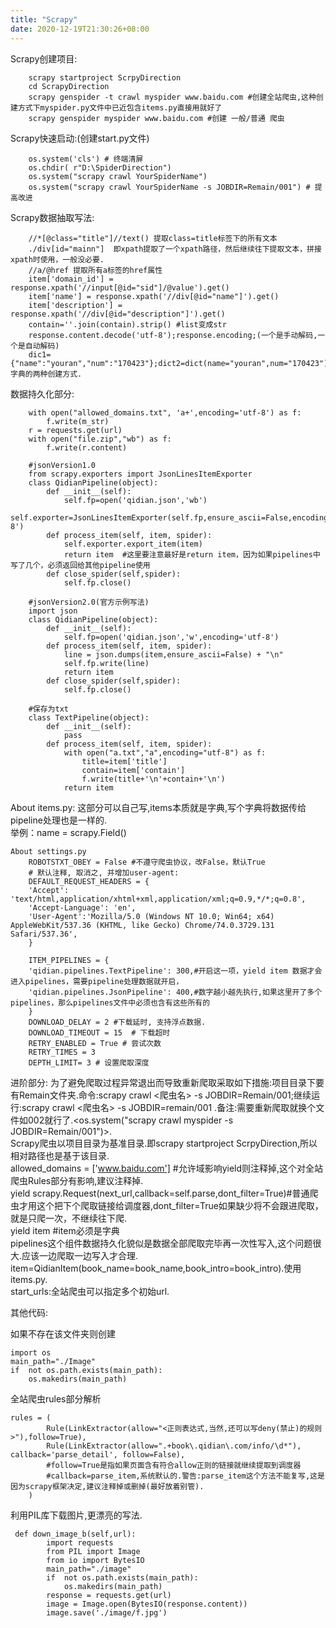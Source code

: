 ```yaml
---
title: "Scrapy"
date: 2020-12-19T21:30:26+08:00
---
```


Scrapy创建项目:
~~~
    scrapy startproject ScrpyDirection
    cd ScrapyDirection
    scrapy genspider -t crawl myspider www.baidu.com #创建全站爬虫,这种创建方式下myspider.py文件中已近包含items.py直接用就好了
    scrapy genspider myspider www.baidu.com #创建 一般/普通 爬虫
~~~
Scrapy快速启动:(创建start.py文件)
~~~
    os.system('cls') # 终端清屏
    os.chdir( r"D:\SpiderDirection")
    os.system("scrapy crawl YourSpiderName")
    os.system("scrapy crawl YourSpiderName -s JOBDIR=Remain/001") # 提高改进
~~~
Scrapy数据抽取写法:
~~~
    //*[@class="title"]//text() 提取class=title标签下的所有文本
    ./div[id="mainn"]  即xpath提取了一个xpath路径，然后继续往下提取文本，拼接xpath时使用，一般没必要.
    //a/@href 提取所有a标签的href属性
    item['domain_id'] = response.xpath('//input[@id="sid"]/@value').get()
    item['name'] = response.xpath('//div[@id="name"]').get()
    item['description'] = response.xpath('//div[@id="description"]').get()
    contain=''.join(contain).strip() #list变成str
    response.content.decode('utf-8');response.encoding;(一个是手动解码,一个是自动解码)
    dic1={"name":"youran","num":"170423"};dict2=dict(name="youran",num="170423").字典的两种创建方式.
~~~
数据持久化部分:
~~~
    with open("allowed_domains.txt", 'a+',encoding='utf-8') as f:
        f.write(m_str)  
    r = requests.get(url)
    with open("file.zip","wb") as f:
        f.write(r.content)

    #jsonVersion1.0
    from scrapy.exporters import JsonLinesItemExporter
    class QidianPipeline(object):
        def __init__(self):
            self.fp=open('qidian.json','wb')
            self.exporter=JsonLinesItemExporter(self.fp,ensure_ascii=False,encoding='utf-8')
        def process_item(self, item, spider):
            self.exporter.export_item(item)
            return item  #这里要注意最好是return item，因为如果pipelines中写了几个，必须返回给其他pipeline使用
        def close_spider(self,spider):
            self.fp.close()

    #jsonVersion2.0(官方示例写法)
    import json
    class QidianPipeline(object):
        def __init__(self):
            self.fp=open('qidian.json','w',encoding='utf-8')
        def process_item(self, item, spider):
            line = json.dumps(item,ensure_ascii=False) + "\n"
            self.fp.write(line)
            return item
        def close_spider(self,spider):
            self.fp.close()  

    #保存为txt
    class TextPipeline(object):
        def __init__(self):
            pass
        def process_item(self, item, spider):
            with open("a.txt","a",encoding="utf-8") as f:
                title=item['title']
                contain=item['contain']
                f.write(title+'\n'+contain+'\n')
            return item
~~~
About items.py: 这部分可以自己写,items本质就是字典,写个字典将数据传给pipeline处理也是一样的.   
举例：name = scrapy.Field()
~~~
About settings.py 
    ROBOTSTXT_OBEY = False #不遵守爬虫协议，改False，默认True
    # 默认注释, 取消之, 并增加user-agent:
    DEFAULT_REQUEST_HEADERS = {
    'Accept': 'text/html,application/xhtml+xml,application/xml;q=0.9,*/*;q=0.8',
    'Accept-Language': 'en',
    'User-Agent':'Mozilla/5.0 (Windows NT 10.0; Win64; x64) AppleWebKit/537.36 (KHTML, like Gecko) Chrome/74.0.3729.131 Safari/537.36',
    }

    ITEM_PIPELINES = {
    'qidian.pipelines.TextPipeline': 300,#开启这一项，yield item 数据才会进入pipelines，需要pipeline处理数据就开启，
    'qidian.pipelines.JsonPipeline': 400,#数字越小越先执行,如果这里开了多个pipelines，那么pipelines文件中必须也含有这些所有的
    }
    DOWNLOAD_DELAY = 2 #下载延时, 支持浮点数据.
    DOWNLOAD_TIMEOUT = 15  # 下载超时
    RETRY_ENABLED = True # 尝试次数
    RETRY_TIMES = 3
    DEPTH_LIMIT= 3 # 设置爬取深度
~~~

进阶部分:
    为了避免爬取过程异常退出而导致重新爬取采取如下措施:项目目录下要有Remain文件夹.命令:scrapy crawl  <爬虫名>  -s JOBDIR=Remain/001;继续运行:scrapy crawl <爬虫名>  -s JOBDIR=remain/001 .备注:需要重新爬取就换个文件如002就行了.<os.system("scrapy crawl myspider -s JOBDIR=Remain/001")>.  
    Scrapy爬虫以项目目录为基准目录.即scrapy startproject ScrpyDirection,所以相对路径也是基于该目录.  
    allowed_domains = ['www.baidu.com'] #允许域影响yield则注释掉,这个对全站爬虫Rules部分有影响,建议注释掉.  
    yield scrapy.Request(next_url,callback=self.parse,dont_filter=True)#普通爬虫才用这个把下个爬取链接给调度器,dont_filter=True如果缺少将不会跟进爬取，就是只爬一次，不继续往下爬.  
    yield item #item必须是字典  
    pipelines这个组件数据持久化貌似是数据全部爬取完毕再一次性写入,这个问题很大.应该一边爬取一边写入才合理.  
    item=QidianItem(book_name=book_name,book_intro=book_intro).使用items.py.  
    start_urls:全站爬虫可以指定多个初始url.  
 

其他代码:

如果不存在该文件夹则创建
~~~
import os 
main_path="./Image" 
if  not os.path.exists(main_path):
    os.makedirs(main_path)
~~~
全站爬虫rules部分解析
~~~
rules = (
        Rule(LinkExtractor(allow="<正则表达式,当然,还可以写deny(禁止)的规则>"),follow=True),
        Rule(LinkExtractor(allow=".+book\.qidian\.com/info/\d*"), callback='parse_detail', follow=False),
        #follow=True是指如果页面含有符合allow正则的链接就继续提取到调度器
        #callback=parse_item,系统默认的.警告:parse_item这个方法不能复写,这是因为scrapy框架决定,建议注释掉或删掉(最好放着别管).
    )
~~~
利用PIL库下载图片,更漂亮的写法.
~~~
 def down_image_b(self,url):
        import requests
        from PIL import Image
        from io import BytesIO
        main_path="./image"
        if  not os.path.exists(main_path):
            os.makedirs(main_path)
        response = requests.get(url)
        image = Image.open(BytesIO(response.content))
        image.save('./image/f.jpg')
~~~
